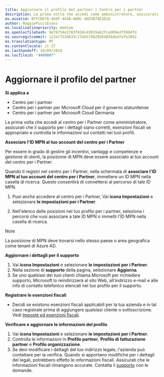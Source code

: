 ```yaml
---
title: Aggiornare il profilo del partner | Centro per i partner
description: La prima volta che accedi come amministratore, assicurati che i dettagli per il supporto siano corretti, registra le esenzioni fiscali se appropriato e controlla le informazioni sul contatto nei tuoi profili.
ms.assetid: B7FCD670-465F-443A-A80C-4E83B74E2D1E
author: MaggiePucciEvans
ms.localizationpriority: medium
ms.openlocfilehash: 9e76754e1783f818c43019a62fced69ed75904fd
ms.sourcegitcommit: 123a7f53d633c27eb5f982926d856de47afb1042
ms.translationtype: MT
ms.contentlocale: it-IT
ms.lasthandoff: 10/09/2018
ms.locfileid: "4489007"
---
```

# <a name="update-your-partner-profile"></a>Aggiornare il profilo del partner

**Si applica a**

-  Centro per i partner
-  Centro per i partner per Microsoft Cloud per il governo statunitense
-  Centro per i partner per Microsoft Cloud Germania

La prima volta che accedi al centro per i Partner come amministratore, assicurati che il supporto per i dettagli siano corretti, esenzioni fiscali se appropriato e controlla le informazioni sul contatti nei tuoi profili.


**Associare l'ID MPN al tuo account del centro per i Partner**

Per essere in grado di gestire gli incentivi, vantaggi e competenze e gestione di utenti, la posizione di MPN deve essere associato al tuo account del centro per i Partner.

Quando ti registri nel centro per i Partner, nella schermata di **associare l'ID MPN al tuo account del centro per i Partner**, immettere un ID MPN nella casella di ricerca. Questo consentirà di connettersi al percorso di tale ID MPN.

1. Puoi anche accedere al centro per i Partner, Vai **icona Impostazioni** e selezionare **le impostazioni per i Partner**.

2. Nell'elenco delle posizioni nel tuo profilo per i partner, seleziona i percorsi che vuoi associare a tale ID MPN o immetti l'ID MPN nella casella di ricerca.

>[!Note]
>La posizione di MPN deve trovarsi nello stesso paese o area geografica come tenant di Azure AD. 


**Aggiornare i dettagli per il supporto** 

1.  Vai **icona Impostazioni** e selezionare **le impostazioni per i Partner**.
2.  Nella sezione di **supporto** della pagina, selezionare **Aggiorna**.
3.  Se uno qualsiasi dei tuoi clienti chiama Microsoft per richiedere supporto, Microsoft lo reindirizzerà al sito Web, all'indirizzo e-mail e alle info di contatto telefonico elencati nel tuo profilo per il supporto.

**Registrare le esenzioni fiscali**

-   Decidi se esistono esenzioni fiscali applicabili per la tua azienda e in tal caso registrale prima di aggiungere qualsiasi cliente o sottoscrizione. Vedi [Imposte ed esenzioni fiscali](tax-and-tax-exemptions.md).

**Verificare e aggiornare le informazioni del profilo**

1.  Vai **icona Impostazioni** e selezionare **le impostazioni per i Partner**. 
2.  Controlla le informazioni in **Profilo partner**, **Profilo di fatturazione partner** e **Profilo organizzazione**.
3.  Se devi modificare i dettagli del tuo indirizzo legale, l'azienda può contattare per la verifica. Quando si apportano modifiche per i dettagli del legali, potrebbero effetto le informazioni fiscali. Assicurati che le informazioni fiscali rimangono accurate. Contatta il [supporto](https://partner.microsoft.com/support/contact-support) con le domande.

 

 



